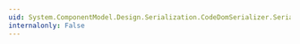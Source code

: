 ```yaml
---
uid: System.ComponentModel.Design.Serialization.CodeDomSerializer.Serialize(System.ComponentModel.Design.Serialization.IDesignerSerializationManager,System.Object)
internalonly: False
---
```

